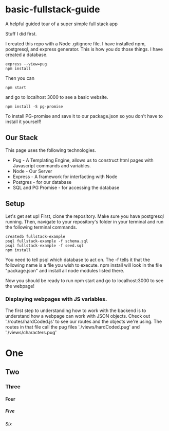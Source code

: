 # basic-fullstack-guide
A helpful guided tour of a super simple full stack app

Stuff I did first.

I created this repo with a Node .gitignore file.  I have installed npm, postgresql, and express generator.  This is how you do those things.  I have created a database.
```
express --view=pug
npm install
```

Then you can 
```
npm start
```
and go to localhost 3000 to see a basic website.

```
npm install -S pg-promise
``` 
To install PG-promise and save it to our package.json so you don't have to install it yourself!

## Our Stack

This page uses the following technologies.

* Pug - A Templating Engine, allows us to construct html pages with Javascript commands and variables.
* Node - Our Server
* Express - A framework for interfacting with Node
* Postgres - for our database
* SQL and PG Promise - for accessing the database

## Setup

Let's get set up!  First, clone the repository.  Make sure you have postgresql running. Then, navigate to your repository's folder in your terminal and run the following terminal commands.

```
createdb fullstack-example
psql fullstack-example -f schema.sql
psql fullstack-example -f seed.sql
npm install
```
You need to tell psql which database to act on.  The -f tells it that the following name is a file you wish to execute.
npm install will look in the file "package.json" and install all node modules listed there.

Now you should be ready to run npm start and go to localhost:3000 to see the webpage!


### Displaying webpages with JS variables.

The first step to understanding how to work with the backend is to understand how a webpage can work with JSON objects.  Check out './routes/hardCoded.js' to see our routes and the objects we're using.  The routes in that file call the pug files './views/hardCoded.pug' and './views/characters.pug'

# One
## Two
### Three
#### Four
##### Five
###### Six
